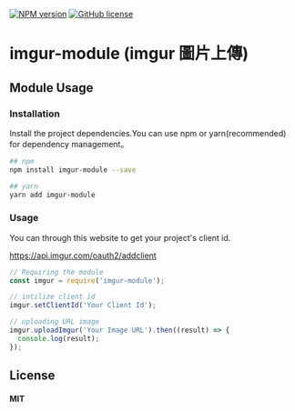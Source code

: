 [![NPM version][npm-image]][npm-url] 
[![GitHub license][license-image]][license-url]
# imgur-module (imgur 圖片上傳)

## Module Usage

### Installation
Install the project dependencies.You can use npm or yarn(recommended) for dependency management。

```bash
## npm
npm install imgur-module --save

## yarn 
yarn add imgur-module
```

### Usage

You can through this website to get your project's client id.

https://api.imgur.com/oauth2/addclient

```js
// Requiring the module
const imgur = require('imgur-module');

// intilize client id
imgur.setClientId('Your Client Id');

// uploading URL image
imgur.uploadImgur('Your Image URL').then((result) => {
  console.log(result);
});

```

## License
#### MIT


[npm-image]: https://img.shields.io/badge/npm-v1.0.2-blue.svg
[npm-url]: https://www.npmjs.com/package/imgur-module

[license-image]: https://img.shields.io/npm/l/express.svg?registry_uri=https%3A%2F%2Fregistry.npmjs.com
[license-url]: https://github.com/andy6804tw/imgur-module/blob/master/LICENSE
